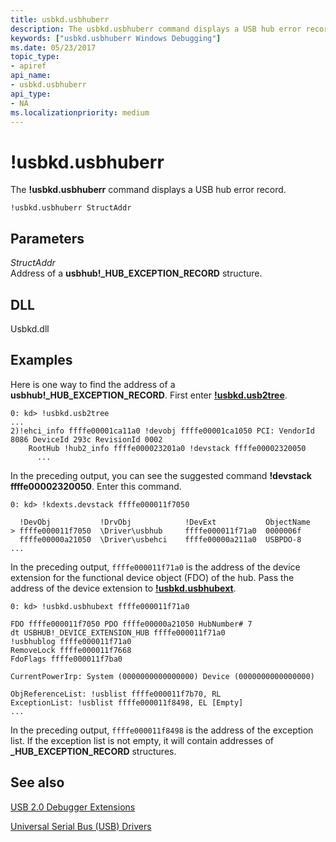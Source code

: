 ```yaml
---
title: usbkd.usbhuberr
description: The usbkd.usbhuberr command displays a USB hub error record.
keywords: ["usbkd.usbhuberr Windows Debugging"]
ms.date: 05/23/2017
topic_type:
- apiref
api_name:
- usbkd.usbhuberr
api_type:
- NA
ms.localizationpriority: medium
---
```


# !usbkd.usbhuberr


The **!usbkd.usbhuberr** command displays a USB hub error record.

```dbgcmd
!usbkd.usbhuberr StructAddr
```

## <span id="ddk__devobj_dbg"></span><span id="DDK__DEVOBJ_DBG"></span>Parameters


<span id="_______StructAddr______"></span><span id="_______structaddr______"></span><span id="_______STRUCTADDR______"></span> *StructAddr*   
Address of a **usbhub!\_HUB\_EXCEPTION\_RECORD** structure.

## <span id="DLL"></span><span id="dll"></span>DLL


Usbkd.dll

## Examples

Here is one way to find the address of a **usbhub!\_HUB\_EXCEPTION\_RECORD**. First enter [**!usbkd.usb2tree**](-usbkd-usb2tree.md).

```dbgcmd
0: kd> !usbkd.usb2tree
...
2)!ehci_info ffffe00001ca11a0 !devobj ffffe00001ca1050 PCI: VendorId 8086 DeviceId 293c RevisionId 0002 
    RootHub !hub2_info ffffe000023201a0 !devstack ffffe00002320050
      ...
```

In the preceding output, you can see the suggested command **!devstack ffffe00002320050**. Enter this command.

```dbgcmd
0: kd> !kdexts.devstack ffffe000011f7050

  !DevObj           !DrvObj            !DevExt           ObjectName
> ffffe000011f7050  \Driver\usbhub     ffffe000011f71a0  0000006f
  ffffe00000a21050  \Driver\usbehci    ffffe00000a211a0  USBPDO-8
...
```

In the preceding output, `ffffe000011f71a0` is the address of the device extension for the functional device object (FDO) of the hub. Pass the address of the device extension to [**!usbkd.usbhubext**](-usbkd-usbhubext.md).

```dbgcmd
0: kd> !usbkd.usbhubext ffffe000011f71a0

FDO ffffe000011f7050 PDO ffffe00000a21050 HubNumber# 7
dt USBHUB!_DEVICE_EXTENSION_HUB ffffe000011f71a0
!usbhublog ffffe000011f71a0
RemoveLock ffffe000011f7668
FdoFlags ffffe000011f7ba0

CurrentPowerIrp: System (0000000000000000) Device (0000000000000000)

ObjReferenceList: !usblist ffffe000011f7b70, RL 
ExceptionList: !usblist ffffe000011f8498, EL [Empty]
...
```

In the preceding output, `ffffe000011f8498` is the address of the exception list. If the exception list is not empty, it will contain addresses of **\_HUB\_EXCEPTION\_RECORD** structures.


## <span id="see_also"></span>See also


[USB 2.0 Debugger Extensions](usb-2-0-extensions.md)

[Universal Serial Bus (USB) Drivers](../usbcon/index.md)

 

